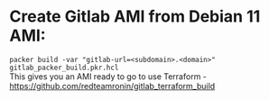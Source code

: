 # Create Gitlab AMI from Debian 11 AMI:</br>
`packer build -var "gitlab-url=<subdomain>.<domain>" gitlab_packer_build.pkr.hcl`</br>
This gives you an AMI ready to go to use Terraform - https://github.com/redteamronin/gitlab_terraform_build

